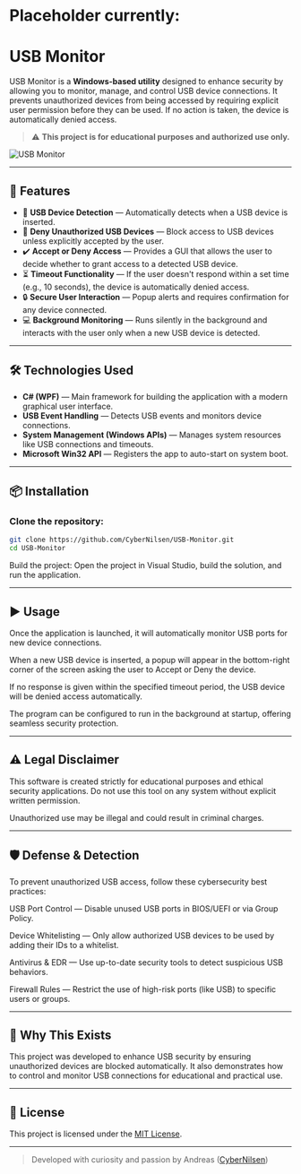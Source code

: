 # Placeholder currently:

# USB Monitor

USB Monitor is a **Windows-based utility** designed to enhance security by allowing you to monitor, manage, and control USB device connections. It prevents unauthorized devices from being accessed by requiring explicit user permission before they can be used. If no action is taken, the device is automatically denied access.

> ⚠️ **This project is for educational purposes and authorized use only.**

![USB Monitor](https://github.com/user-attachments/assets/9f9edcb2-98e2-4eeb-9c49-4249b210135f)

---

## 🚀 Features

- 🔌 **USB Device Detection** — Automatically detects when a USB device is inserted.
- 🛑 **Deny Unauthorized USB Devices** — Block access to USB devices unless explicitly accepted by the user.
- ✔️ **Accept or Deny Access** — Provides a GUI that allows the user to decide whether to grant access to a detected USB device.
- ⏳ **Timeout Functionality** — If the user doesn't respond within a set time (e.g., 10 seconds), the device is automatically denied access.
- 🔒 **Secure User Interaction** — Popup alerts and requires confirmation for any device connected.
- 💻 **Background Monitoring** — Runs silently in the background and interacts with the user only when a new USB device is detected.

---

## 🛠️ Technologies Used

- **C# (WPF)** — Main framework for building the application with a modern graphical user interface.
- **USB Event Handling** — Detects USB events and monitors device connections.
- **System Management (Windows APIs)** — Manages system resources like USB connections and timeouts.
- **Microsoft Win32 API** — Registers the app to auto-start on system boot.

---

## 📦 Installation

### Clone the repository:
```bash
git clone https://github.com/CyberNilsen/USB-Monitor.git
cd USB-Monitor
```
Build the project:
Open the project in Visual Studio, build the solution, and run the application.

---

## ▶️ Usage
Once the application is launched, it will automatically monitor USB ports for new device connections.

When a new USB device is inserted, a popup will appear in the bottom-right corner of the screen asking the user to Accept or Deny the device.

If no response is given within the specified timeout period, the USB device will be denied access automatically.

The program can be configured to run in the background at startup, offering seamless security protection.

---

## ⚠️ Legal Disclaimer
This software is created strictly for educational purposes and ethical security applications. Do not use this tool on any system without explicit written permission.

Unauthorized use may be illegal and could result in criminal charges.

---

## 🛡️ Defense & Detection
To prevent unauthorized USB access, follow these cybersecurity best practices:

USB Port Control — Disable unused USB ports in BIOS/UEFI or via Group Policy.

Device Whitelisting — Only allow authorized USB devices to be used by adding their IDs to a whitelist.

Antivirus & EDR — Use up-to-date security tools to detect suspicious USB behaviors.

Firewall Rules — Restrict the use of high-risk ports (like USB) to specific users or groups.

---

## 📘 Why This Exists
This project was developed to enhance USB security by ensuring unauthorized devices are blocked automatically. It also demonstrates how to control and monitor USB connections for educational and practical use.

---

## 📜 License

This project is licensed under the [MIT License](LICENSE).

---

> Developed with curiosity and passion by Andreas ([CyberNilsen](https://github.com/CyberNilsen))


